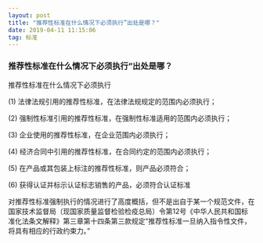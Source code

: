 ```yaml
---
layout: post
title: "推荐性标准在什么情况下必须执行”出处是哪？"
date: 2019-04-11 11:15:06 
tag: 标准
---
```


### 推荐性标准在什么情况下必须执行”出处是哪？

<p>推荐性标准在什么情况下必须执行 
<p>(1) 法律法规引用的推荐性标准，在法律法规规定的范围内必须执行；
<p>(2) 强制性标准引用的推荐性标准，在强制性标准适用的范围内必须执行；
<p>(3) 企业使用的推荐性标准，在企业范围内必须执行；
<p>(4) 经济合同中引用的推荐性标准，在合同约定的范围内必须执行；
<p>(5) 在产品或其包装上标注的推荐性标准，则产品必须符合；
<p>(6) 获得认证并标示认证标志销售的产品，必须符合认证标准

<p>   对推荐性标准强制执行的情况进行了高度概括，但不是出自于某一个规范文件，在国家技术监督局（现国家质量监督检验检疫总局）令第12号《中华人民共和国标准化法条文解释》第三章第十四条第三款规定“推荐性标准一旦纳入指令性文件，将具有相应的行政约束力。”
